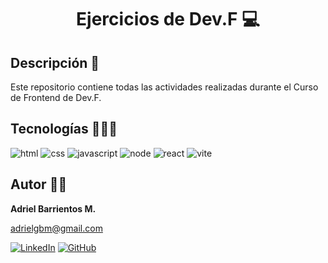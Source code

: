
<h1 align="center">Ejercicios de Dev.F 💻</h1>

## Descripción 📄
Este repositorio contiene todas las actividades realizadas durante el Curso de Frontend de Dev.F.
## Tecnologías 👨🏻‍💻
![html](https://img.shields.io/badge/HTML5-E34F26?style=for-the-badge&logo=html5&logoColor=white)
![css](https://img.shields.io/badge/CSS3-1572B6?style=for-the-badge&logo=css3&logoColor=white)
![javascript](https://img.shields.io/badge/JavaScript-323330?style=for-the-badge&logo=javascript&logoColor=F7DF1E)
![node](https://img.shields.io/badge/node.js-339933?style=for-the-badge&logo=Node.js&logoColor=white)
![react](https://img.shields.io/badge/react-black?logo=react&style=for-the-badge)
![vite](https://img.shields.io/badge/Vite-646CFF?style=for-the-badge&logo=Vite&logoColor=white)
## Autor 🧒🏻
**Adriel Barrientos M.**

adrielgbm@gmail.com

[![LinkedIn](https://img.shields.io/badge/LinkedIn-0A66C2?style=for-the-badge&logo=linkedin&logoColor=white)](https://linkedin.com/in/AdrielGBM/)
[![GitHub](https://img.shields.io/badge/GitHub-181717?style=for-the-badge&logo=github&logoColor=white)](https://github.com/AdrielGBM)


